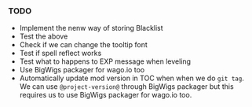 ### TODO

- Implement the nenw way of storing Blacklist
- Test the above
- Check if we can change the tooltip font
- Test if spell reflect works
- Test what to happens to EXP message when leveling
- Use BigWigs packager for wago.io too
- Automatically update mod version in TOC when when we do `git tag`. We can use `@project-version@` through BigWigs packager but this requires us to use BigWigs packager for wago.io too.